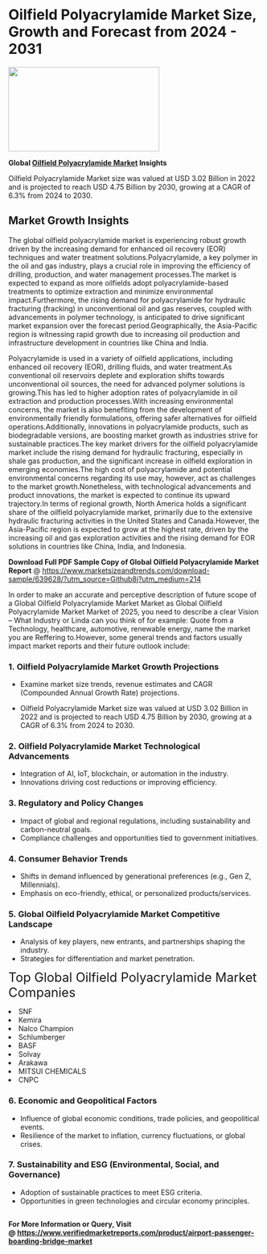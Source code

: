 <H1>Oilfield Polyacrylamide Market Size, Growth and Forecast from 2024 - 2031</H1><img class="aligncenter size-medium wp-image-584254" src="https://thirdeyenews.in/wp-content/uploads/2024/09/Global-Market-Research-300x168.jpeg" alt="" width="300" height="168" /><p><strong>Global&nbsp;<a href="https://www.marketsizeandtrends.com/download-sample/639628/?utm_source=Github8j?utm_medium=214">Oilfield Polyacrylamide Market</a> Insights</strong></p><p>Oilfield Polyacrylamide Market size was valued at USD 3.02 Billion in 2022 and is projected to reach USD 4.75 Billion by 2030, growing at a CAGR of 6.3% from 2024 to 2030.</p><p><h2>Market Growth Insights</h2> <p>The global oilfield polyacrylamide market is experiencing robust growth driven by the increasing demand for enhanced oil recovery (EOR) techniques and water treatment solutions.Polyacrylamide, a key polymer in the oil and gas industry, plays a crucial role in improving the efficiency of drilling, production, and water management processes.The market is expected to expand as more oilfields adopt polyacrylamide-based treatments to optimize extraction and minimize environmental impact.Furthermore, the rising demand for polyacrylamide for hydraulic fracturing (fracking) in unconventional oil and gas reserves, coupled with advancements in polymer technology, is anticipated to drive significant market expansion over the forecast period.Geographically, the Asia-Pacific region is witnessing rapid growth due to increasing oil production and infrastructure development in countries like China and India.</p> <p>Polyacrylamide is used in a variety of oilfield applications, including enhanced oil recovery (EOR), drilling fluids, and water treatment.As conventional oil reservoirs deplete and exploration shifts towards unconventional oil sources, the need for advanced polymer solutions is growing.This has led to higher adoption rates of polyacrylamide in oil extraction and production processes.With increasing environmental concerns, the market is also benefiting from the development of environmentally friendly formulations, offering safer alternatives for oilfield operations.Additionally, innovations in polyacrylamide products, such as biodegradable versions, are boosting market growth as industries strive for sustainable practices.The key market drivers for the oilfield polyacrylamide market include the rising demand for hydraulic fracturing, especially in shale gas production, and the significant increase in oilfield exploration in emerging economies.The high cost of polyacrylamide and potential environmental concerns regarding its use may, however, act as challenges to the market growth.Nonetheless, with technological advancements and product innovations, the market is expected to continue its upward trajectory.In terms of regional growth, North America holds a significant share of the oilfield polyacrylamide market, primarily due to the extensive hydraulic fracturing activities in the United States and Canada.However, the Asia-Pacific region is expected to grow at the highest rate, driven by the increasing oil and gas exploration activities and the rising demand for EOR solutions in countries like China, India, and Indonesia.</p> <p><span class=""><strong>Download Full PDF Sample Copy of Global Oilfield Polyacrylamide Market Report</strong> @ <a href="https://www.marketsizeandtrends.com/download-sample/639628/?utm_source=Github8j?utm_medium=214" target="_blank">https://www.marketsizeandtrends.com/download-sample/639628/?utm_source=Github8j?utm_medium=214</a></span></p><p>In order to make an accurate and perceptive description of future scope of a Global&nbsp;Oilfield Polyacrylamide Market Market as Global&nbsp;Oilfield Polyacrylamide Market Market of 2025, you need to describe a clear Vision &ndash; What Industry or Linda can you think of for example: Quote from a Technology, healthcare, automotive, renewable energy, name the market you are Reffering to.However, some general trends and factors usually impact market reports and their future outlook include:</p><h3>1.&nbsp;<strong>Oilfield Polyacrylamide Market Growth Projections</strong></h3><ul><li>Examine market size trends, revenue estimates and CAGR (Compounded Annual Growth Rate) projections.</li><li><p>Oilfield Polyacrylamide Market size was valued at USD 3.02 Billion in 2022 and is projected to reach USD 4.75 Billion by 2030, growing at a CAGR of 6.3% from 2024 to 2030.</p></li></ul><h3>2.&nbsp;<strong>Oilfield Polyacrylamide Market Technological Advancements</strong></h3><ul><li>Integration of AI, IoT, blockchain, or automation in the industry.</li><li>Innovations driving cost reductions or improving efficiency.</li></ul><h3>3.&nbsp;<strong>Regulatory and Policy Changes</strong></h3><ul><li>Impact of global and regional regulations, including sustainability and carbon-neutral goals.</li><li>Compliance challenges and opportunities tied to government initiatives.</li></ul><h3>4.&nbsp;<strong>Consumer Behavior Trends</strong></h3><ul><li>Shifts in demand influenced by generational preferences (e.g., Gen Z, Millennials).</li><li>Emphasis on eco-friendly, ethical, or personalized products/services.</li></ul><h3>5.&nbsp;<strong>Global Oilfield Polyacrylamide Market Competitive Landscape</strong></h3><ul><li>Analysis of key players, new entrants, and partnerships shaping the industry.</li><li>Strategies for differentiation and market penetration.</li></ul><p data-pm-slice="1 1 []"><span style="color: inherit; font-family: inherit; font-size: 25px;">Top Global Oilfield Polyacrylamide Market Companies</span></p><div class="" data-test-id=""><p><li>SNF</li><li> Kemira</li><li> Nalco Champion</li><li> Schlumberger</li><li> BASF</li><li> Solvay</li><li> Arakawa</li><li> MITSUI CHEMICALS</li><li> CNPC</li></p></div><h3>6.&nbsp;<strong>Economic and Geopolitical Factors</strong></h3><ul><li>Influence of global economic conditions, trade policies, and geopolitical events.</li><li>Resilience of the market to inflation, currency fluctuations, or global crises.</li></ul><h3>7.&nbsp;<strong>Sustainability and ESG (Environmental, Social, and Governance)</strong></h3><ul><li>Adoption of sustainable practices to meet ESG criteria.</li><li>Opportunities in green technologies and circular economy principles.</li></ul><h2><strong style="font-size: 14px;">For More Information or Query, Visit @&nbsp;</strong><a style="background-color: #ffffff; font-size: 14px;" href="https://www.marketsizeandtrends.com/report/oilfield-polyacrylamide-market/" target="_blank">https://www.verifiedmarketreports.com/product/airport-passenger-boarding-bridge-market</a></h2>